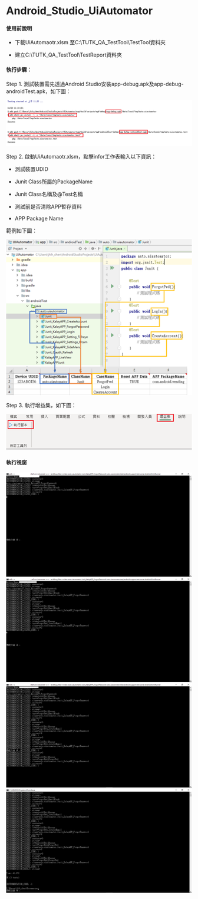 # Android_Studio_UiAutomator

#### 使用前說明

* 下載UiAutomaotr.xlsm 至C:\TUTK_QA_TestTool\TestTool資料夾

* 建立C:\TUTK_QA_TestTool\TestReport資料夾

#### 執行步驟：
Step 1. 測試裝置需先透過Android Studio安裝app-debug.apk及app-debug-androidTest.apk，如下圖：

   ![image](https://github.com/Gilleschen/Android_Studio_UiAutomator/blob/master/Picture/install_apk.png)
    
Step 2. 啟動UiAutomaotr.xlsm，點擊infor工作表輸入以下資訊：

* 測試裝置UDID

* Junit Class所屬的PackageName

* Junit Class名稱及@Test名稱

* 測試前是否清除APP暫存資料

* APP Package Name

範例如下圖：

![image](https://github.com/Gilleschen/Android_Studio_UiAutomator/blob/master/Picture/%E8%A1%A8%E6%A0%BC%E8%AA%AA%E6%98%8E.png)

Step 3. 執行增益集，如下圖：

![image](https://github.com/Gilleschen/Android_Studio_UiAutomator/blob/master/Picture/%E5%A2%9E%E7%9B%8A%E9%9B%86.PNG)
    
#### 執行視窗
![image](https://github.com/Gilleschen/Android_Studio_UiAutomator/blob/master/Picture/1.png)
![image](https://github.com/Gilleschen/Android_Studio_UiAutomator/blob/master/Picture/2.png)
![image](https://github.com/Gilleschen/Android_Studio_UiAutomator/blob/master/Picture/3.png)
![image](https://github.com/Gilleschen/Android_Studio_UiAutomator/blob/master/Picture/4.png)
